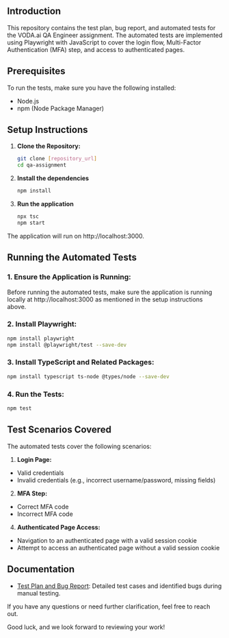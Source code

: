 ## Introduction

This repository contains the test plan, bug report, and automated tests for the VODA.ai QA Engineer assignment. The automated tests are implemented using Playwright with JavaScript to cover the login flow, Multi-Factor Authentication (MFA) step, and access to authenticated pages.

## Prerequisites

To run the tests, make sure you have the following installed:
  - Node.js 
  - npm (Node Package Manager)

## Setup Instructions

1. **Clone the Repository:**
   ```bash
   git clone [repository_url]
   cd qa-assignment
   ```
2. **Install the dependencies**
   ```bash
   npm install
   ```
3. **Run the application**
   ```bash
   npx tsc
   npm start
   ```
The application will run on http://localhost:3000.

## Running the Automated Tests

### 1. Ensure the Application is Running:
Before running the automated tests, make sure the application is running locally at http://localhost:3000 as mentioned in the setup instructions above.

### 2. Install Playwright:
   ```bash
   npm install playwright
   npm install @playwright/test --save-dev
   ```
### 3. Install TypeScript and Related Packages:
   ```bash
   npm install typescript ts-node @types/node --save-dev
   ```
### 4. Run the Tests:
   ```bash
   npm test
   ```
## Test Scenarios Covered

The automated tests cover the following scenarios:

1. **Login Page:**

  - Valid credentials
  - Invalid credentials (e.g., incorrect username/password, missing fields)

2. **MFA Step:**

  - Correct MFA code
  - Incorrect MFA code

4. **Authenticated Page Access:**

  - Navigation to an authenticated page with a valid session cookie
  - Attempt to access an authenticated page without a valid session cookie

## Documentation

- [Test Plan and Bug Report](docs/Test%20Plan.pdf): Detailed test cases and identified bugs during manual testing.

If you have any questions or need further clarification, feel free to reach out.

Good luck, and we look forward to reviewing your work!
